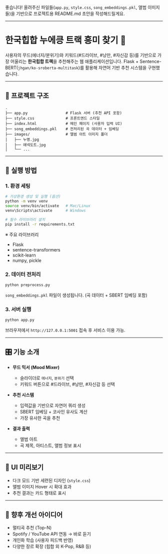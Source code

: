 좋습니다! 올려주신 파일들(`app.py`, `style.css`, `song_embeddings.pkl`, 앨범 이미지들)을 기반으로 프로젝트용 README.md 초안을 작성해드릴게요.

---

# 한국힙합 누에킁 트랙 흥미 찾기 🎵

사용자의 무드(에너지/분위기)와 키워드(#드라이브, #낭만, #자신감 등)를 기반으로 가장 어울리는 **한국힙합 트랙**을 추천해주는 웹 애플리케이션입니다.
Flask + Sentence-BERT(`jhgan/ko-sroberta-multitask`)를 활용해 자연어 기반 추천 시스템을 구현했습니다.

---

## 📂 프로젝트 구조

```
.
├── app.py                 # Flask 서버 (추천 API 포함)
├── style.css              # 프론트엔드 스타일
├── index.html             # 메인 페이지 (사용자 입력 UI)
├── song_embeddings.pkl    # 전처리된 곡 데이터 + 임베딩
├── images/                # 앨범 아트 이미지 폴더
│   ├── 누명.jpg
│   ├── 에넥도트.jpg
│   └── ... 
```

---

## 🚀 실행 방법

### 1. 환경 세팅

```bash
# 가상환경 생성 및 실행 (옵션)
python -m venv venv
source venv/bin/activate   # Mac/Linux
venv\Scripts\activate      # Windows

# 필수 라이브러리 설치
pip install -r requirements.txt
```

※ 주요 라이브러리

* Flask
* sentence-transformers
* scikit-learn
* numpy, pickle

### 2. 데이터 전처리

```bash
python preprocess.py
```

`song_embeddings.pkl` 파일이 생성됩니다. (곡 데이터 + SBERT 임베딩 포함)

### 3. 서버 실행

```bash
python app.py
```

브라우저에서 `http://127.0.0.1:5001` 접속 후 서비스 이용 가능.

---

## 🎛 기능 소개

* **무드 믹서 (Mood Mixer)**

  * 슬라이더로 `에너지`, `분위기` 선택
  * 키워드 버튼으로 #드라이브, #낭만, #자신감 등 선택

* **추천 시스템**

  * 입력값을 기반으로 자연어 쿼리 생성
  * SBERT 임베딩 + 코사인 유사도 계산
  * 가장 유사한 곡을 추천

* **결과 출력**

  * 앨범 아트
  * 곡 제목, 아티스트, 앨범 정보 표시

---

## 🎨 UI 미리보기

* 다크 모드 기반 세련된 디자인 (`style.css`)
* 앨범 이미지 Hover 시 확대 효과
* 추천 결과는 카드 형태로 표시

---

## 📌 향후 개선 아이디어

* 멀티곡 추천 (Top-N)
* Spotify / YouTube API 연동 → 바로 듣기
* 개인화 학습 (사용자 피드백 반영)
* 다양한 장르 확장 (힙합 외 K-Pop, R\&B 등)


